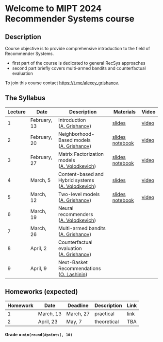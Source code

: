 # Welcome to MIPT 2024 Recommender Systems course

## Description

Course objective is to provide comprehensive introduction to the field of Recommender Systems.

- first part of the course is dedicated to general RecSys approaches
- second part briefly covers multi-armed bandits and counterfactual evaluation

To join this course contact https://t.me/alexey_grishanov.

## The Syllabus

| Lecture | Date         | Description                                                                            | Materials                                                                                                       | Video                                             |
| ------- | ------------ | -------------------------------------------------------------------------------------- | --------------------------------------------------------------------------------------------------------------- | ------------------------------------------------- |
| 1       | February, 13 | Introduction<br /> ([A. Grishanov](https://github.com/shashist))                          | [slides](week_01_introduction/rs_lecture01.pdf)                                                                       | [video](https://youtube.com/live/OhfNF8bwc80)        |
| 2       | February, 20 | Neighborhood-Based models<br /> ([A. Grishanov](https://github.com/shashist))             | [slides](week_02_neighbourhood_based/rs_lecture02.pdf) [notebook](week_02_neighbourhood_based/rs_seminar1.ipynb)      | [video](https://youtube.com/live/3FzfpsruU2I)        |
| 3       | February, 27 | Matrix Factorization models<br /> ([A. Volodkevich](https://github.com/monkey0head))      | [slides](week_03_matrix_factorization/rs_lecture03.pdf) [notebook](week_03_matrix_factorization/rs_seminar_svd.ipynb) | [video](https://www.youtube.com/watch?v=7kcBpnCpkbI) |
| 4       | March, 5     | Content-based and Hybrid systems<br /> ([A. Volodkevich](https://github.com/monkey0head)) | [slides](week_04_hybrid/rs_lecture04.pdf)                                                                             | [video](https://www.youtube.com/watch?v=tVI6mL3kXwE) |
| 5       | March, 12    | Two-level models<br /> ([A. Grishanov](https://github.com/shashist))                      | [slides](week_05_two-level/rs_lecture05.pdf) [notebook](week_05_two-level/rs_seminar_2-level.ipynb)                | [video](https://www.youtube.com/watch?v=N_W-oKpoDdI)                                                  |
| 6       | March, 19    | Neural recommenders<br /> ([A. Volodkevich](https://github.com/monkey0head))              |                                                                                                                 |                                                   |
| 7       | March, 26    | Multi-armed bandits<br /> ([A. Grishanov](https://github.com/shashist))                   |                                                                                                                 |                                                   |
| 8       | April, 2     | Counterfactual evaluation<br /> ([A. Grishanov](https://github.com/shashist))             |                                                                                                                 |                                                   |
| 9       | April, 9     | Next-Basket Recommendations<br />([O. Lashinin](https://github.com/fotol1))               |                                                                                                                 |                                                   |

## Homeworks (expected)

| Homework | Date      | Deadline  | Description | Link                     |
| -------- |-----------|-----------| ----------- |--------------------------|
| 1        | March, 13 | March, 27 | practical   | [link](homeworks/hw_01/rs_hw01.ipynb) |
| 2        | April, 23 | May, 7    | theoretical | TBA                      |

#### Grade = `min(round(#points), 10)`
